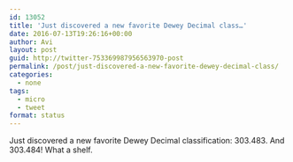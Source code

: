 ```yaml
---
id: 13052
title: 'Just discovered a new favorite Dewey Decimal class…'
date: 2016-07-13T19:26:16+00:00
author: Avi
layout: post
guid: http://twitter-753369987956563970-post
permalink: /post/just-discovered-a-new-favorite-dewey-decimal-class/
categories:
  - none
tags:
  - micro
  - tweet
format: status
---
```

Just discovered a new favorite Dewey Decimal classification: 303.483. And 303.484! What a shelf.